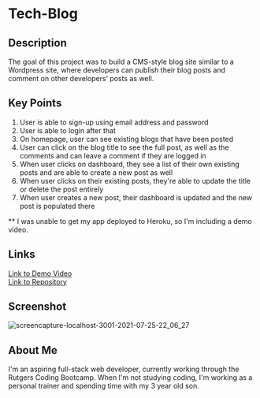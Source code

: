 # Tech-Blog

## Description
The goal of this project was to build a CMS-style blog site similar to a Wordpress site, where developers can publish their blog posts and comment on other developers’ posts as well.

## Key Points
1. User is able to sign-up using email address and password
2. User is able to login after that
3. On homepage, user can see existing blogs that have been posted
4. User can click on the blog title to see the full post, as well as the comments and can leave a comment if they are logged in
5. When user clicks on dashboard, they see a list of their own existing posts and are able to create a new post as well
6. When user clicks on their existing posts, they're able to update the title or delete the post entirely
7. When user creates a new post, their dashboard is updated and the new post is populated there

** I was unable to get my app deployed to Heroku, so I'm including a demo video.

## Links
[Link to Demo Video](https://drive.google.com/file/d/178Asq4v_XocAaa8OWhY3TgAGveo2vqOm/view) </br>
[Link to Repository](https://github.com/JohnLanni619/tech-blog)

## Screenshot
![screencapture-localhost-3001-2021-07-25-22_06_27](https://user-images.githubusercontent.com/82123623/126923588-0a04fb79-e21a-4aca-a0bb-2c03ae871fc6.png)

## About Me
I'm an aspiring full-stack web developer, currently working through the Rutgers Coding Bootcamp. When I'm not studying coding, I'm working as a personal trainer and spending time with my 3 year old son.

